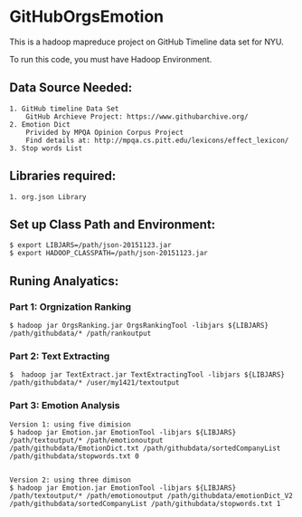 # GitHubOrgsEmotion

This is a hadoop mapreduce project on GitHub Timeline data set for NYU.

To run this code, you must have Hadoop Environment.

## Data Source Needed:
    1. GitHub timeline Data Set  
        GitHub Archieve Project: https://www.githubarchive.org/
    2. Emotion Dict 
        Privided by MPQA Opinion Corpus Project
        Find details at: http://mpqa.cs.pitt.edu/lexicons/effect_lexicon/
    3. Stop words List

## Libraries required:
    1. org.json Library

## Set up Class Path and Environment:
    $ export LIBJARS=/path/json-20151123.jar
    $ export HADOOP_CLASSPATH=/path/json-20151123.jar


## Runing Analyatics:

### Part 1: Orgnization Ranking 
    $ hadoop jar OrgsRanking.jar OrgsRankingTool -libjars ${LIBJARS} /path/githubdata/* /path/rankoutput

### Part 2: Text Extracting
    $  hadoop jar TextExtract.jar TextExtractingTool -libjars ${LIBJARS} /path/githubdata/* /user/my1421/textoutput

### Part 3: Emotion Analysis
    Version 1: using five dimision
    $ hadoop jar Emotion.jar EmotionTool -libjars ${LIBJARS} /path/textoutput/* /path/emotionoutput /path/githubdata/EmotionDict.txt /path/githubdata/sortedCompanyList /path/githubdata/stopwords.txt 0


    Version 2: using three dimison
    $ hadoop jar Emotion.jar EmotionTool -libjars ${LIBJARS} /path/textoutput/* /path/emotionoutput /path/githubdata/emotionDict_V2 /path/githubdata/sortedCompanyList /path/githubdata/stopwords.txt 1

